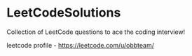 # LeetCodeSolutions
Collection of LeetCode questions to ace the coding interview!

leetcode profile - https://leetcode.com/u/obbteam/
